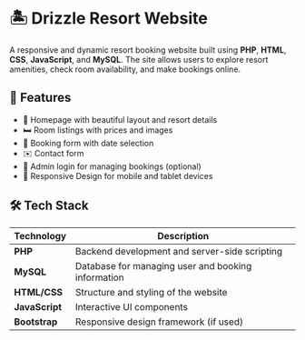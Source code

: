 # 🏝️ Drizzle Resort Website

A responsive and dynamic resort booking website built using **PHP**, **HTML**, **CSS**, **JavaScript**, and **MySQL**. The site allows users to explore resort amenities, check room availability, and make bookings online.

## 🚀 Features

- 🌅 Homepage with beautiful layout and resort details
- 🛏️ Room listings with prices and images
- 📅 Booking form with date selection
- ✉️ Contact form
- 🔐 Admin login for managing bookings (optional)
- 📱 Responsive Design for mobile and tablet devices

## 🛠️ Tech Stack

| Technology | Description |
|------------|-------------|
| **PHP**    | Backend development and server-side scripting |
| **MySQL**  | Database for managing user and booking information |
| **HTML/CSS** | Structure and styling of the website |
| **JavaScript** | Interactive UI components |
| **Bootstrap** | Responsive design framework (if used) |

